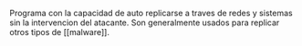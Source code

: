 Programa con la capacidad de auto replicarse a traves de redes y sistemas sin la intervencion del atacante. Son generalmente usados para replicar otros tipos de [[malware]].